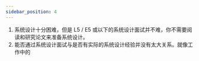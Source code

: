 ```yaml
---
sidebar_position: 4
---
```


1. 系统设计十分困难，但是 L5 / E5 或以下的系统设计面试并不难，你不需要阅读和研究论文来准备系统设计。
2. 能否通过系统设计面试与是否有实际的系统设计经验并没有太大关系。就像工作中的
